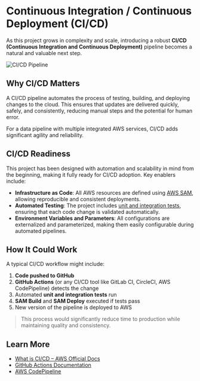 # Continuous Integration / Continuous Deployment (CI/CD)

As this project grows in complexity and scale, introducing a robust **CI/CD (Continuous Integration and Continuous Deployment)** pipeline becomes a natural and valuable next step.

![CI/CD Pipeline](/images/cicd.png)

## Why CI/CD Matters

A CI/CD pipeline automates the process of testing, building, and deploying changes to the cloud. This ensures that updates are delivered quickly, safely, and consistently, reducing manual steps and the potential for human error. 

For a data pipeline with multiple integrated AWS services, CI/CD adds significant agility and reliability.

## CI/CD Readiness

This project has been designed with automation and scalability in mind from the beginning, making it fully ready for CI/CD adoption. Key enablers include:

- **Infrastructure as Code**: All AWS resources are defined using [AWS SAM](/guide/projectAspects/iac), allowing reproducible and consistent deployments.
- **Automated Testing**: The project includes [unit and integration tests](/guide/projectAspects/testing), ensuring that each code change is validated automatically.
- **Environment Variables and Parameters**: All configurations are externalized and parameterized, making them easily configurable during automated pipelines.

## How It Could Work

A typical CI/CD workflow might include:

1. **Code pushed to GitHub**
2. **GitHub Actions** (or any CI/CD tool like GitLab CI, CircleCI, AWS CodePipeline) detects the change
3. Automated **unit and integration tests** run
4. **SAM Build** and **SAM Deploy** executed if tests pass
5. New version of the pipeline is deployed to AWS

> This process would significantly reduce time to production while maintaining quality and consistency.

## Learn More

- [What is CI/CD – AWS Official Docs](https://aws.amazon.com/devops/continuous-integration/)
- [GitHub Actions Documentation](https://docs.github.com/en/actions)
- [AWS CodePipeline](https://aws.amazon.com/codepipeline/)
